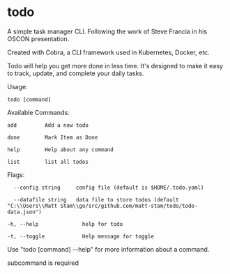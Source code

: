 # todo

A simple task manager CLI. Following the work of Steve Francia in his OSCON presentation.

Created with Cobra, a CLI framework used in Kubernetes, Docker, etc.

Todo will help you get more done in less time. It's designed to make it easy to track, update, and complete your daily tasks.

Usage:

    todo [command]



Available Commands:

    add         Add a new todo

    done        Mark Item as Done

    help        Help about any command

    list        list all todos



Flags:

      --config string     config file (default is $HOME/.todo.yaml)

      --datafile string   data file to store todos (default "C:\\Users\\Matt Stam\\go/src/github.com/matt-stam/todo/todo-data.json")

    -h, --help              help for todo

    -t, --toggle            Help message for toggle


Use "todo [command] --help" for more information about a command.

subcommand is required

